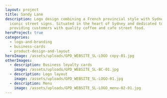 ```yaml
---
layout: project
title: Sandy Lane
description: Logo design combining a French provincial style with Sydney’s
  iconic street signs. Situated in the heart of Sydney and dedicated to
  providing customers with quality coffee and cafe street food.
heroProject: true
categories:
  - logo-and-branding
  - business-cards
  - product-design-and-layout
heroImage: /assets/uploads/GPD_WEBSITE_SL-LOGO copy-01.jpg
otherImages:
  - description: Business loyalty cards
    image: /assets/uploads/GPD_WEBSITE_SL-BC-01.jpg
  - description: Logo layout
    image: /assets/uploads/GPD_WEBSITE_SL-LOGO-01.jpg
  - description: Menu
    image: /assets/uploads/GPD_WEBSITE_SL-LOGO_menu-02-01.jpg
---
```

